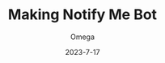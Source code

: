 ---
author: "Omega"
title: "Making Notify Me Bot"
description : "Discord Server မှာ MVP ထွက်လာတဲ့အချိန် notify လုပ်​ပေးဖို့အတွက် Notify Me Bot 🤖"
date: "2023-7-17"
thumbnail : ""
---